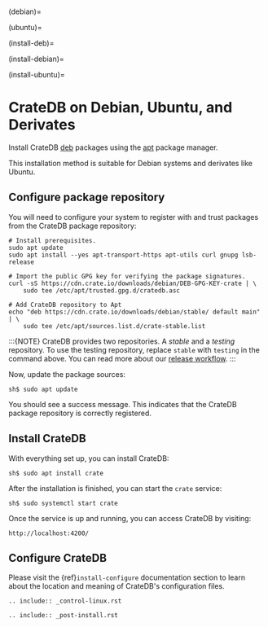 ```{highlight} bash
```

(debian)=

(ubuntu)=

(install-deb)=

(install-debian)=

(install-ubuntu)=

# CrateDB on Debian, Ubuntu, and Derivates

Install CrateDB [deb] packages using the [apt] package manager.

This installation method is suitable for Debian systems and derivates
like Ubuntu.

## Configure package repository

You will need to configure your system to register with and trust packages from
the CrateDB package repository:

```
# Install prerequisites.
sudo apt update
sudo apt install --yes apt-transport-https apt-utils curl gnupg lsb-release

# Import the public GPG key for verifying the package signatures.
curl -sS https://cdn.crate.io/downloads/debian/DEB-GPG-KEY-crate | \
    sudo tee /etc/apt/trusted.gpg.d/cratedb.asc

# Add CrateDB repository to Apt
echo "deb https://cdn.crate.io/downloads/debian/stable/ default main" | \
    sudo tee /etc/apt/sources.list.d/crate-stable.list
```

:::{NOTE}
CrateDB provides two repositories. A *stable* and a *testing* repository. To use
the testing repository, replace `stable` with `testing` in the command
above. You can read more about our [release workflow].
:::

Now, update the package sources:

```
sh$ sudo apt update
```

You should see a success message. This indicates that the CrateDB package
repository is correctly registered.

## Install CrateDB

With everything set up, you can install CrateDB:

```
sh$ sudo apt install crate
```

After the installation is finished, you can start the `crate` service:

```
sh$ sudo systemctl start crate
```

Once the service is up and running, you can access CrateDB by visiting:

```
http://localhost:4200/
```

## Configure CrateDB

Please visit the {ref}`install-configure` documentation section to learn
about the location and meaning of CrateDB's configuration files.

```{eval-rst}
.. include:: _control-linux.rst
```

```{eval-rst}
.. include:: _post-install.rst
```

[apt]: https://en.wikipedia.org/wiki/APT_(software)
[deb]: https://en.wikipedia.org/wiki/Deb_(file_format)
[release workflow]: https://github.com/crate/crate/blob/master/devs/docs/release.rst
